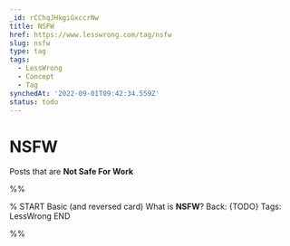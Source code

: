 ```yaml
---
_id: rCChqJHkgiGxccrNw
title: NSFW
href: https://www.lesswrong.com/tag/nsfw
slug: nsfw
type: tag
tags:
  - LessWrong
  - Concept
  - Tag
synchedAt: '2022-09-01T09:42:34.559Z'
status: todo
---
```


# NSFW

Posts that are **Not Safe For Work**


%%

% START
Basic (and reversed card)
What is **NSFW**?
Back: {TODO}
Tags: LessWrong
END
<!--ID: 1663156988249-->


%%
	
